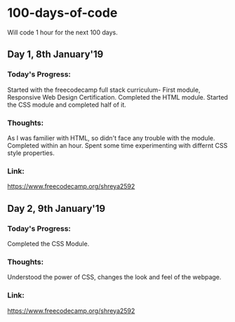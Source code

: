 # 100-days-of-code
Will code 1 hour for the next 100 days.


## Day 1, 8th January'19

### Today's Progress: 
Started with the freecodecamp full stack curriculum- First module, Responsive Web Design Certification. Completed the HTML module. Started the CSS module and completed half of it. 

### Thoughts: 
As I was familier with HTML, so didn't face any trouble with the module. Completed within an hour. Spent some time experimenting with differnt CSS style properties.

### Link:
https://www.freecodecamp.org/shreya2592


## Day 2, 9th January'19


### Today's Progress: 
Completed the CSS Module.

### Thoughts: 
Understood the power of CSS, changes the look and feel of the webpage. 

### Link:
https://www.freecodecamp.org/shreya2592

